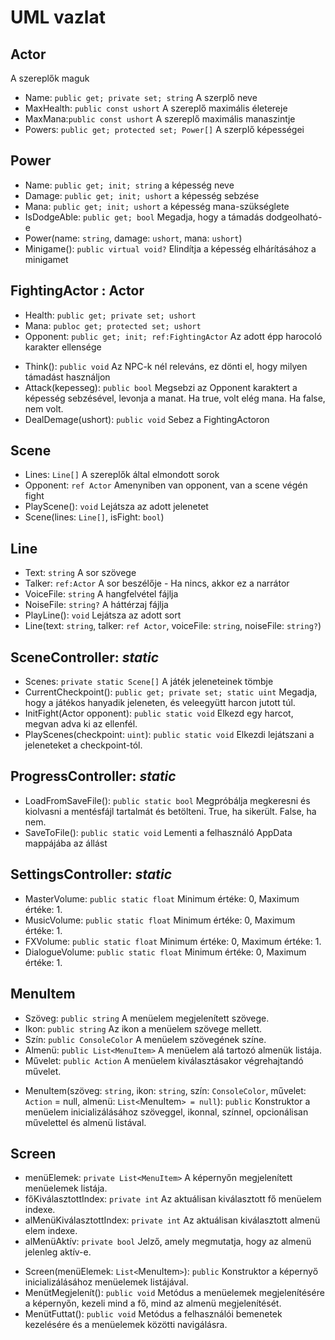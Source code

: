 # UML vazlat

## Actor

A szereplők maguk

- Name: `public get; private set; string` A szerplő neve
- MaxHealth: `public const ushort` A szereplő maximális életereje
- MaxMana:`public const ushort` A szereplő maximális manaszintje
- Powers: `public get; protected set; Power[]` A szerplő képességei

## Power

- Name: `public get; init; string` a képesség neve
- Damage: `public get; init; ushort` a képesség sebzése
- Mana: `public get; init; ushort` a képesség mana-szükséglete
- IsDodgeAble: `public get; bool` Megadja, hogy a támadás dodgeolható-e
- Power(name: `string`, damage: `ushort`, mana: `ushort`)
- Minigame(): `public virtual void?` Elindítja a képesség elhárításához a minigamet

## FightingActor : Actor

- Health: `public get; private set; ushort`
- Mana: `publoc get; protected set; ushort`
- Opponent: `public get; init; ref:FightingActor` Az adott épp harocoló karakter ellensége
<!--  SetOpponent(`ref:FightingActor`): `void` Beállítja az adott éppen harcoló karakter ellenségét -->
- Think(): `public void` Az NPC-k nél releváns, ez dönti el, hogy milyen támadást használjon
- Attack(kepesseg): `public bool` Megsebzi az Opponent karaktert a képesség sebzésével, levonja a manat. Ha true, volt elég mana. Ha false, nem volt.
- DealDemage(ushort): `public void` Sebez a FightingActoron

## Scene

- Lines: `Line[]` A szereplők által elmondott sorok
- Opponent: `ref Actor` Amenyniben van opponent, van a scene végén fight
- PlayScene(): `void` Lejátsza az adott jelenetet
- Scene(lines: `Line[]`, isFight: `bool`)

## Line

- Text: `string` A sor szövege
- Talker: `ref:Actor` A sor beszélője - Ha nincs, akkor ez a narrátor
- VoiceFile: `string` A hangfelvétel fájlja
- NoiseFile: `string?` A háttérzaj fájlja
- PlayLine(): `void` Lejátsza az adott sort
- Line(text: `string`, talker: `ref Actor`, voiceFile: `string`, noiseFile: `string?`)

## SceneController: *static*

- Scenes: `private static Scene[]` A játék jeleneteinek tömbje
- CurrentCheckpoint(): `public get; private set; static uint` Megadja, hogy a játékos hanyadik jeleneten, és veleegyütt harcon jutott túl.
- InitFight(Actor opponent): `public static void` Elkezd egy harcot, megvan adva ki az ellenfél.
- PlayScenes(checkpoint: `uint`): `public static void` Elkezdi lejátszani a jeleneteket a checkpoint-tól.

## ProgressController: *static*

- LoadFromSaveFile(): `public static bool` Megpróbálja megkeresni és kiolvasni a mentésfájl tartalmát és betölteni. True, ha sikerült. False, ha nem.
- SaveToFile(): `public static void` Lementi a felhasználó AppData mappájába az állást

## SettingsController: *static*
- MasterVolume: `public static float` Minimum értéke: 0, Maximum értéke: 1.
- MusicVolume: `public static float` Minimum értéke: 0, Maximum értéke: 1.
- FXVolume: `public static float` Minimum értéke: 0, Maximum értéke: 1.
- DialogueVolume: `public static float` Minimum értéke: 0, Maximum értéke: 1.

## MenuItem
- Szöveg: `public string` A menüelem megjelenített szövege.
- Ikon: `public string` Az ikon a menüelem szövege mellett.
- Szín: `public ConsoleColor` A menüelem szövegének színe.
- Almenü: `public List<MenuItem>` A menüelem alá tartozó almenük listája.
- Művelet: `public Action` A menüelem kiválasztásakor végrehajtandó művelet.
+ MenuItem(szöveg: `string`, ikon: `string`, szín: `ConsoleColor`, művelet: `Action` = null, almenü: `List<`MenuItem`> = null`): `public` Konstruktor a menüelem inicializálásához szöveggel, ikonnal, színnel, opcionálisan művelettel és almenü listával.

## Screen
- menüElemek: `private List<MenuItem>` A képernyőn megjelenített menüelemek listája.
- főKiválasztottIndex: `private int` Az aktuálisan kiválasztott fő menüelem indexe.
- alMenüKiválasztottIndex: `private int` Az aktuálisan kiválasztott almenü elem indexe.
- alMenüAktív: `private bool` Jelző, amely megmutatja, hogy az almenü jelenleg aktív-e.
+ Screen(menüElemek: `List<`MenuItem`>`): `public` Konstruktor a képernyő inicializálásához menüelemek listájával.
+ MenütMegjelenít(): `public void` Metódus a menüelemek megjelenítésére a képernyőn, kezeli mind a fő, mind az almenü megjelenítését.
+ MenütFuttat(): `public void` Metódus a felhasználói bemenetek kezelésére és a menüelemek közötti navigálásra.
